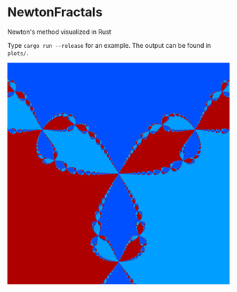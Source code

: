 # NewtonFractals
Newton's method visualized in Rust

Type `cargo run --release` for an example. The output can be found in `plots/`.


![f(z) = z³ + 1](plots/out.png)